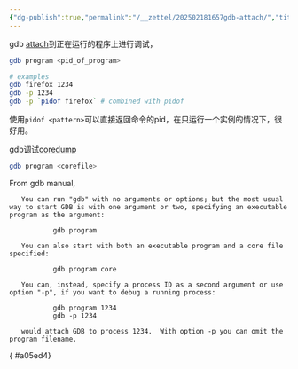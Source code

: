 ```yaml
---
{"dg-publish":true,"permalink":"/__zettel/202502181657gdb-attach/","title":202502181657,"tags":["gdb","debug","调试","attach"],"created":"2025-02-18T16:57:15+08:00"}
---
```


gdb [attach](../notes/cpp/gdb基础.md#1.1%20绑定进程)到正在运行的程序上进行调试，

```bash
gdb program <pid_of_program>

# examples
gdb firefox 1234
gdb -p 1234
gdb -p `pidof firefox` # combined with pidof
```

使用`pidof <pattern>`可以直接返回命令的pid，在只运行一个实例的情况下，很好用。

gdb调试[coredump](202307051438CPP调试-coredump.md)

```bash
gdb program <corefile>
```

From gdb manual,

       You can run "gdb" with no arguments or options; but the most usual way to start GDB is with one argument or two, specifying an executable program as the argument:

               gdb program

       You can also start with both an executable program and a core file specified:

               gdb program core

       You can, instead, specify a process ID as a second argument or use option "-p", if you want to debug a running process:

               gdb program 1234
               gdb -p 1234

       would attach GDB to process 1234.  With option -p you can omit the program filename.
{ #a05ed4}

